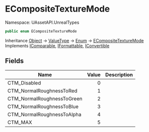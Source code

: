 # ECompositeTextureMode

Namespace: UAssetAPI.UnrealTypes

```csharp
public enum ECompositeTextureMode
```

Inheritance [Object](https://docs.microsoft.com/en-us/dotnet/api/system.object) → [ValueType](https://docs.microsoft.com/en-us/dotnet/api/system.valuetype) → [Enum](https://docs.microsoft.com/en-us/dotnet/api/system.enum) → [ECompositeTextureMode](./uassetapi.unrealtypes.ecompositetexturemode.md)<br>
Implements [IComparable](https://docs.microsoft.com/en-us/dotnet/api/system.icomparable), [IFormattable](https://docs.microsoft.com/en-us/dotnet/api/system.iformattable), [IConvertible](https://docs.microsoft.com/en-us/dotnet/api/system.iconvertible)

## Fields

| Name | Value | Description |
| --- | --: | --- |
| CTM_Disabled | 0 |  |
| CTM_NormalRoughnessToRed | 1 |  |
| CTM_NormalRoughnessToGreen | 2 |  |
| CTM_NormalRoughnessToBlue | 3 |  |
| CTM_NormalRoughnessToAlpha | 4 |  |
| CTM_MAX | 5 |  |
